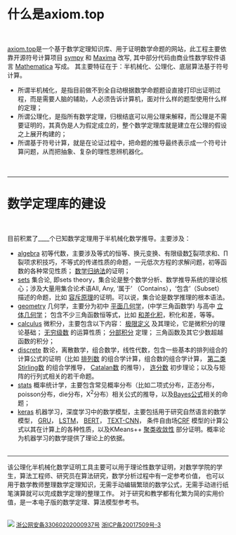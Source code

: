 # 什么是axiom.top  
  <br>

[axiom.top](../axiom.php)是一个基于数学定理知识库、用于证明数学命题的网站，此工程主要依靠开源符号计算项目 
[sympy](https://github.com/sympy/sympy) 和 
[Maxima](http://maxima.sourceforge.net) 改写, 其中部分代码由商业性数学软件语言
[Mathematica](https://reference.wolfram.com/language/index.html.en?source=footer)
写成。 其主要特征在于：半机械化、公理化、底层算法基于符号计算。
	
	
* 所谓半机械化，是指目前做不到全自动根据数学命题题设直接打印出证明过程，而是需要人脑的辅助，人必须告诉计算机，面对什么样的题型使用什么样的定理；
* 所谓公理化，是指所有数学定理，归根结底可以用公理来解释，而公理是不需要证明的，其真伪是人为假定成立的，整个数学定理库就是建立在公理的假设之上展开构建的；
* 所谓基于符号计算，就是在论证过程中，把命题的推导最终表示成一个符号计算问题，从而把抽象、复杂的理性思辨机器化。  
<br><br>
------

# 数学定理库的建设
  <br>
  
目前积累了<label id=count>____</label>个已知数学定理用于半机械化数学推导。主要涉及：	
	
* [algebra](../axiom.php/algebra) 初等代数，主要涉及等式的恒等、换元变换、有限级数∑裂项求和、∏裂项求积技巧，不等式的传递性质的命题，一元低次方程的求解问题，初等函数的各种常见性质；
[数学归纳法](../axiom.php/algebra/is_nonzero/suffice/imply/is_nonzero/induct)的证明；
* [sets](../axiom.php/sets) 集合论, 即sets theory，集合论是整个数学分析、数学推导系统的理论核心；涉及大量用集合论术语All, Any, ‘属于’ （Contains），‘包含’（Subset）描述的命题，比如
[容斥原理](../axiom.php/sets/imply/eq/principle/inclusion_exclusion/basic)的证明。可以说，集合论是数学推理的根本语法。
* [geometry](../axiom.php/geometry) 几何学，主要分为初中
[平面几何学](../axiom.php/geometry/plane)，(中学三角函数学) 与高中
[立体几何学](../axiom.php/geometry/solid)； 包含不少三角函数恒等式，比如
[和差化积](../axiom.php/geometry/plane/trigonometry/cosine/principle/add)，积化和差，等等。
* [calculus](../axiom.php/calculus/) 微积分，主要包含以下内容： 
[极限定义](../axiom.php/calculus/eq/to/any_all/limit_definition) 及其理论，它是微积分的理论基础； 
[无穷级数](../axiom.php/calculus/series/infinite) 的运算性质；
[分部积分](../axiom.php/calculus/integral/by_parts) 定理；
三角函数及其它少数超越函数的积分；
* [discrete](../axiom.php/discrete/) 数论，离散数学，组合数学，线性代数，包含一些基本的排列组合的计算公式的证明（比如
[排列数](../axiom.php/discrete/combinatorics/permutation/factorial/definition) 的组合学计算，组合数的组合学计算， [第二类Stirling数](../axiom.php/discrete/combinatorics/stirling/second/recurrence) 的组合学推导， 
[Catalan数](../axiom.php/discrete/combinatorics/catalan/recurrence) 的推导）， 
[连分数](../axiom.php/discrete/continued_fraction/HK/recurrence) 初步理论；以及与矩阵的行列式相关的若干命题。
* [stats](../axiom.php/stats/) 概率统计学，主要包含常见概率分布（比如二项式分布，正态分布，poisson分布，die分布，Χ<sup>2</sup>分布）相关公式的推导，以及[Bayes公式](../axiom.php/stats/probability/to/mul)相关的命题；
* [keras](../axiom.php/keras/) 机器学习，深度学习中的数学模型，主要包括用于研究自然语言的数学模型，
[GRU](https://arxiv.org/abs/1412.3555v1)，
[LSTM](https://www.mitpressjournals.org/doi/pdf/10.1162/089976600300015015)，
[BERT](https://arxiv.org/abs/1706.03762)，
[TEXT-CNN](https://arxiv.org/pdf/1408.5882.pdf)，
条件自由场[CRF](https://arxiv.org/abs/1603.01360) 模型的计算公式以其在计算上的各种性质，以及KMeans++
[聚类收敛性](../axiom.php/keras/cluster/KMeans/monotony) 部分证明。概率论为机器学习的数学提供了理论上的依据。
<br><br>
-------
该公理化半机械化数学证明工具主要可以用于理论性数学证明，对数学学院的学生，算法工程师、研究员在算法研究，数学分析过程中有一定参考价值，
也可以用于数学教师整理数学定理知识，无需手动编辑繁琐的数学公式，无需手动进行纸笔演算就可以完成数学定理的整理工作。
对于研究和教学都有化繁为简的实用价值，是一本电子版的数学定理、算法模型参考书。
<br><br>

![](png/national_emblem.png)
[<font size=2>浙公网安备33060202000937号</font>](http://www.beian.gov.cn/portal/registerSystemInfo?recordcode=33060202000937)
[<font size=2>浙ICP备20017509号-3</font>](https://beian.miit.gov.cn/)

<script	src="https://cdn.jsdelivr.net/npm/jquery/dist/jquery.min.js"></script>

<script>
	$('#count').load("/sympy/php/request/count.php");
</script>